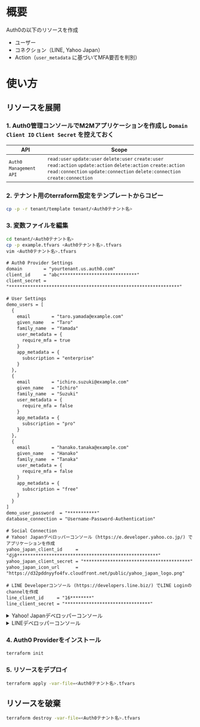 # 概要

Auth0の以下のリソースを作成
- ユーザー
- コネクション（LINE, Yahoo Japan）
- Action（`user_metadata` に基づいてMFA要否を判別）

# 使い方

## リソースを展開

### 1. Auth0管理コンソールでM2Mアプリケーションを作成し `Domain` `Client ID` `Client Secret` を控えておく

| **API** | **Scope** |
| --- | --- |
| `Auth0 Management API` | `read:user` `update:user` `delete:user` `create:user` `read:action` `update:action` `delete:action` `create:action` `read:connection` `update:connection` `delete:connection` `create:connection` |

### 2. テナント用のterraform設定をテンプレートからコピー

```bash
cp -p -r tenant/template tenant/<Auth0テナント名>
```

### 3. 変数ファイルを編集

```bash
cd tenant/<Auth0テナント名>
cp -p example.tfvars <Auth0テナント名>.tfvars
vim <Auth0テナント名>.tfvars
```

```hcl
# Auth0 Provider Settings
domain        = "yourtenant.us.auth0.com"
client_id     = "abc*****************************"
client_secret = "****************************************************************"

# User Settings
demo_users = [
  {
    email        = "taro.yamada@example.com"
    given_name   = "Taro"
    family_name  = "Yamada"
    user_metadata = {
      require_mfa = true
    }
    app_metadata = {
      subscription = "enterprise"
    }
  },
  {
    email        = "ichiro.suzuki@example.com"
    given_name   = "Ichiro"
    family_name  = "Suzuki"
    user_metadata = {
      require_mfa = false
    }
    app_metadata = {
      subscription = "pro"
    }
  },
  {
    email        = "hanako.tanaka@example.com"
    given_name   = "Hanako"
    family_name  = "Tanaka"
    user_metadata = {
      require_mfa = false
    }
    app_metadata = {
      subscription = "free"
    }
  }
]
demo_user_password  = "***********"
database_connection = "Username-Password-Authentication"

# Social Connection
# Yahoo! Japanデベロッパーコンソール (https://e.developer.yahoo.co.jp/) でアプリケーションを作成
yahoo_japan_client_id     = "dj0*****************************************************"
yahoo_japan_client_secret = "****************************************"
yahoo_japan_icon_url      = "https://d32pddnyyfo4fv.cloudfront.net/public/yahoo_japan_logo.png"

# LINE Developerコンソール (https://developers.line.biz/) でLINE Loginのchannelを作成
line_client_id     = "16********"
line_client_secret = "********************************"

```

<details>

<summary>Yahoo! Japanデベロッパーコンソール</summary>

#### サーバーサイドアプリケーションを指定

![アプリケーション作成](../images/yahoo_japan_application.png)

#### コールバックURLには `https://AUTH0_DOMAIN/login/callback` を設定

![コールバックURL設定](../images/yahoo_japan_callback.png)

#### クライアントIDとシークレットを `.tfvars` に設定

![アプリケーション設定確認](../images/yahoo_japan_settings.png)

</details>

<details>

<summary>LINEデベロッパーコンソール</summary>

#### LINE LoginのChannel作成

![Channel作成](../images/line_create_channel.png)

#### コールバックURLには `https://AUTH0_DOMAIN/login/callback` を設定

![コールバックURL設定](../images/line_callback.png)

#### Channel IDとシークレットを `.tfvars` に設定

![Channel設定確認](../images/line_settings_channel_id.png)  
![Channel設定確認](../images/line_settings_channel_secret.png)

</details>

### 4. Auth0 Providerをインストール

```bash
terraform init
```

### 5. リソースをデプロイ

```bash
terraform apply -var-file=<Auth0テナント名>.tfvars
```

## リソースを破棄

```bash
terraform destroy -var-file=<Auth0テナント名>.tfvars
```
